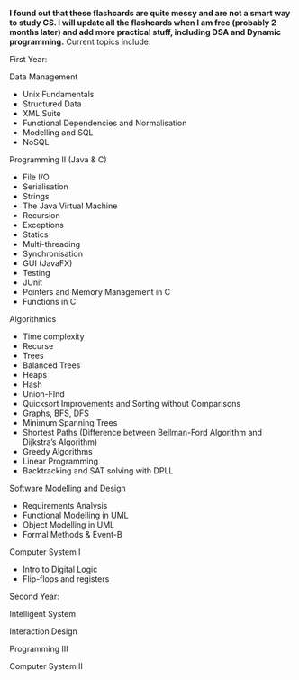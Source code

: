 <b>I found out that these flashcards are quite messy and are not a smart way to study CS. I will update all the flashcards when I am free (probably 2 months later) and add more practical stuff, including DSA and Dynamic programming.</b>
Current topics include:

First Year: 

Data Management 
- Unix Fundamentals
- Structured Data
- XML Suite
- Functional Dependencies and Normalisation
- Modelling and SQL
- NoSQL
  
Programming II (Java & C)
- File I/O
- Serialisation
- Strings
- The Java Virtual Machine
- Recursion
- Exceptions
- Statics
- Multi-threading
- Synchronisation
- GUI (JavaFX)
- Testing
- JUnit
- Pointers and Memory Management in C
- Functions in C

Algorithmics
- Time complexity
- Recurse
- Trees
- Balanced Trees
- Heaps
- Hash
- Union-FInd
- Quicksort Improvements and Sorting without Comparisons
- Graphs, BFS, DFS
- Minimum Spanning Trees
- Shortest Paths (Difference between Bellman-Ford Algorithm and Dijkstra’s Algorithm)
- Greedy Algorithms
- Linear Programming
- Backtracking and SAT solving with DPLL 

Software Modelling and Design
- Requirements Analysis
- Functional Modelling in UML
- Object Modelling in UML
- Formal Methods & Event-B

Computer System I
- Intro to Digital Logic
- Flip-flops and registers

Second Year:

Intelligent System

Interaction Design

Programming III

Computer System II
